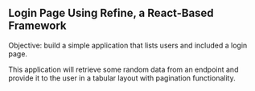 ## Login Page Using Refine, a React-Based Framework

Objective: build a simple application that lists users and included a login page.

This application will retrieve some random data from an endpoint and provide it to the user in a tabular layout with pagination functionality.